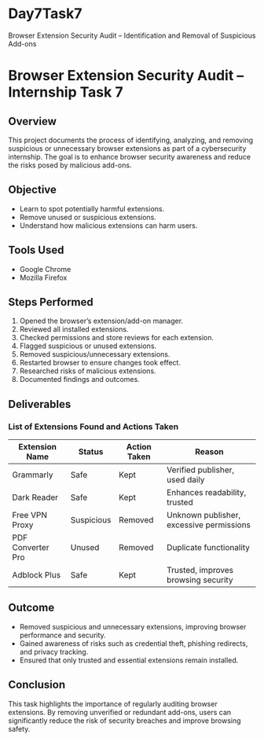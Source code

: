 # Day7Task7
Browser Extension Security Audit – Identification and Removal of Suspicious Add-ons

# Browser Extension Security Audit – Internship Task 7

## Overview
This project documents the process of identifying, analyzing, and removing suspicious or unnecessary browser extensions as part of a cybersecurity internship. The goal is to enhance browser security awareness and reduce the risks posed by malicious add-ons.

## Objective
- Learn to spot potentially harmful extensions.
- Remove unused or suspicious extensions.
- Understand how malicious extensions can harm users.

## Tools Used
- Google Chrome
- Mozilla Firefox

## Steps Performed
1. Opened the browser’s extension/add-on manager.
2. Reviewed all installed extensions.
3. Checked permissions and store reviews for each extension.
4. Flagged suspicious or unused extensions.
5. Removed suspicious/unnecessary extensions.
6. Restarted browser to ensure changes took effect.
7. Researched risks of malicious extensions.
8. Documented findings and outcomes.

## Deliverables
### List of Extensions Found and Actions Taken

| Extension Name      | Status      | Action Taken | Reason |
|---------------------|-------------|--------------|--------|
| Grammarly           | Safe        | Kept         | Verified publisher, used daily |
| Dark Reader         | Safe        | Kept         | Enhances readability, trusted |
| Free VPN Proxy      | Suspicious  | Removed      | Unknown publisher, excessive permissions |
| PDF Converter Pro   | Unused      | Removed      | Duplicate functionality |
| Adblock Plus        | Safe        | Kept         | Trusted, improves browsing security |

## Outcome
- Removed suspicious and unnecessary extensions, improving browser performance and security.
- Gained awareness of risks such as credential theft, phishing redirects, and privacy tracking.
- Ensured that only trusted and essential extensions remain installed.

## Conclusion
This task highlights the importance of regularly auditing browser extensions. By removing unverified or redundant add-ons, users can significantly reduce the risk of security breaches and improve browsing safety.
